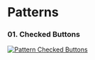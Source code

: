 ﻿# Patterns 

### 01. Checked Buttons

[![Pattern Checked Buttons](https://github.com/AndriiKot/VanillaJS__Cooks/blob/main/_01_checked_menu_pattern/__demo__/__v1_0_0__.png)](https://github.com/AndriiKot/VanillaJS__Cooks/blob/main/_01_checked_menu_pattern/_00-0__Best__Praxe__)
         		 																															